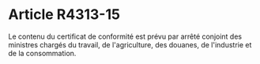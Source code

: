 # Article R4313-15

Le contenu du certificat de conformité est prévu par arrêté conjoint des ministres chargés du travail, de l'agriculture, des douanes, de l'industrie et de la consommation.